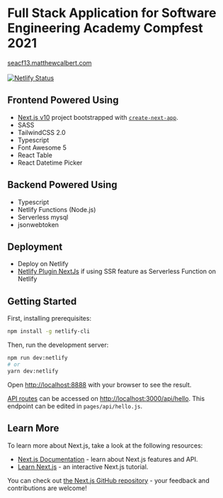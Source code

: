 # Full Stack Application for Software Engineering Academy Compfest 2021
[seacf13.matthewcalbert.com](http://seacf13.matthewcalbert.com)<br/><br/>
[![Netlify Status](https://api.netlify.com/api/v1/badges/5ea17e93-0408-4ccf-92ca-543d66bdd85a/deploy-status)](https://app.netlify.com/sites/inspiring-kepler-874b68/deploys)

## Frontend Powered Using
- [Next.js v10](https://nextjs.org/) project bootstrapped with [`create-next-app`](https://github.com/vercel/next.js/tree/canary/packages/create-next-app).
- SASS
- TailwindCSS 2.0
- Typescript
- Font Awesome 5
- React Table
- React Datetime Picker

## Backend Powered Using
- Typescript
- Netlify Functions (Node.js)
- Serverless mysql
- jsonwebtoken

## Deployment
- Deploy on Netlify
- [Netlify Plugin NextJs](https://github.com/netlify/netlify-plugin-nextjs) if using SSR feature as Serverless Function on Netlify

## Getting Started
First, installing prerequisites:
```bash
npm install -g netlify-cli
```

Then, run the development server:

```bash
npm run dev:netlify
# or
yarn dev:netlify
```

Open [http://localhost:8888](http://localhost:8888) with your browser to see the result.

[API routes](https://nextjs.org/docs/api-routes/introduction) can be accessed on [http://localhost:3000/api/hello](http://localhost:3000/api/hello). This endpoint can be edited in `pages/api/hello.js`.

## Learn More

To learn more about Next.js, take a look at the following resources:

- [Next.js Documentation](https://nextjs.org/docs) - learn about Next.js features and API.
- [Learn Next.js](https://nextjs.org/learn) - an interactive Next.js tutorial.

You can check out [the Next.js GitHub repository](https://github.com/vercel/next.js/) - your feedback and contributions are welcome!


